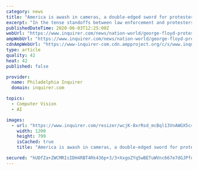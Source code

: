 ```yaml
---
category: news
title: "America is awash in cameras, a double-edged sword for protesters and police"
excerpt: "In the tense standoffs between law enforcement and protesters that have spread to more than 100 cities, photos and video footage are being collected and wielded by all sides."
publishedDateTime: 2020-06-03T12:25:00Z
webUrl: "https://www.inquirer.com/news/nation-world/george-floyd-protests-surveillance-body-cameras-video-police-20200603.html"
ampWebUrl: "https://www.inquirer.com/news/nation-world/george-floyd-protests-surveillance-body-cameras-video-police-20200603.html?outputType=amp"
cdnAmpWebUrl: "https://www-inquirer-com.cdn.ampproject.org/c/s/www.inquirer.com/news/nation-world/george-floyd-protests-surveillance-body-cameras-video-police-20200603.html?outputType=amp"
type: article
quality: 42
heat: 42
published: false

provider:
  name: Philadelphia Inquirer
  domain: inquirer.com

topics:
  - Computer Vision
  - AI

images:
  - url: "https://www.inquirer.com/resizer/wcjK-8xrRsd_mcBql13VnAWGX5c=/1200x0/center/middle/www.inquirer.com/resizer/54WNhlTqqsbNDDcicOaVuw3XrBg=/0x0:2556x1702/1400x932/cloudfront-us-east-1.images.arcpublishing.com/pmn/6Z6K3GYZTNEERP32ZA3NMGZFUU.jpg"
    width: 1200
    height: 799
    isCached: true
    title: "America is awash in cameras, a double-edged sword for protesters and police"

secured: "hUDfZa+ZWCMRIsIDH4RBT4Rk436p+3/3+XxgoZYq5wBETuWVnc667e7dGJPfujJ0FRfBM7PkXWkYoCygZ2dcn7EYa8UxyC0MuCfzbAeDl/WBgmQOUW5CauNNQn/iRUCtUAd/oPn0TMV/rWaoGbNeCIClqgiR5MuXyIhdyob66Wa6QE9uY/bYMdD0ULWxyd7yQJn6mwPBdHjViRKIR3dHG1qLprbeAu+0iOvfbyvz96zrBNknYd9O6uNWtf6Gw5CkJFbC8dpQINtwHffnqFKCAzSF2Z3PAyPMQFIK00yhOdT3XnSZz0NKN1JS11ufaZNk;EfVkfhlTA6dvmjWZzSNPow=="
---
```


